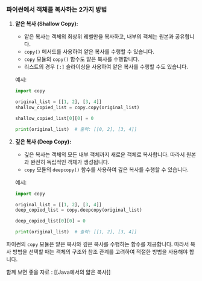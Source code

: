### 파이썬에서 객체를 복사하는 2가지 방법
1. **얕은 복사 (Shallow Copy):**
   - 얕은 복사는 객체의 최상위 레벨만을 복사하고, 내부의 객체는 원본과 공유합니다.
   - `copy()` 메서드를 사용하여 얕은 복사를 수행할 수 있습니다.
   - `copy` 모듈의 `copy()` 함수도 얕은 복사를 수행합니다.
   - 리스트의 경우 `[:]` 슬라이싱을 사용하여 얕은 복사를 수행할 수도 있습니다.

    예시:
    ```python
    import copy

    original_list = [[1, 2], [3, 4]]
    shallow_copied_list = copy.copy(original_list)

    shallow_copied_list[0][0] = 0

    print(original_list)  # 출력: [[0, 2], [3, 4]]
    ```

2. **깊은 복사 (Deep Copy):**
   - 깊은 복사는 객체의 모든 내부 객체까지 새로운 객체로 복사합니다. 따라서 원본과 완전히 독립적인 객체가 생성됩니다.
   - `copy` 모듈의 `deepcopy()` 함수를 사용하여 깊은 복사를 수행할 수 있습니다.

    예시:
    ```python
    import copy

    original_list = [[1, 2], [3, 4]]
    deep_copied_list = copy.deepcopy(original_list)

    deep_copied_list[0][0] = 0

    print(original_list)  # 출력: [[1, 2], [3, 4]]
    ```

파이썬의 `copy` 모듈은 얕은 복사와 깊은 복사를 수행하는 함수를 제공합니다. 따라서 복사 방법을 선택할 때는 객체의 구조와 참조 관계를 고려하여 적절한 방법을 사용해야 합니다.

함께 보면 좋을 자료  : [[Java에서의 얇은 복사]]